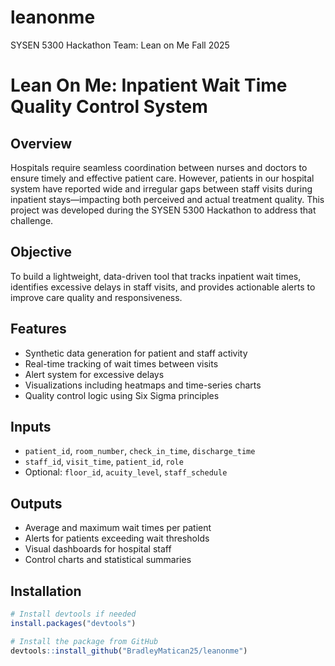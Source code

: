 # leanonme
SYSEN 5300 Hackathon Team: Lean on Me Fall 2025
# Lean On Me: Inpatient Wait Time Quality Control System

## Overview
Hospitals require seamless coordination between nurses and doctors to ensure timely and effective patient care. However, patients in our hospital system have reported wide and irregular gaps between staff visits during inpatient stays—impacting both perceived and actual treatment quality. This project was developed during the SYSEN 5300 Hackathon to address that challenge.

## Objective
To build a lightweight, data-driven tool that tracks inpatient wait times, identifies excessive delays in staff visits, and provides actionable alerts to improve care quality and responsiveness.

## Features
- Synthetic data generation for patient and staff activity
- Real-time tracking of wait times between visits
- Alert system for excessive delays
- Visualizations including heatmaps and time-series charts
- Quality control logic using Six Sigma principles

## Inputs
- `patient_id`, `room_number`, `check_in_time`, `discharge_time`
- `staff_id`, `visit_time`, `patient_id`, `role`
- Optional: `floor_id`, `acuity_level`, `staff_schedule`

## Outputs
- Average and maximum wait times per patient
- Alerts for patients exceeding wait thresholds
- Visual dashboards for hospital staff
- Control charts and statistical summaries

## Installation
```r
# Install devtools if needed
install.packages("devtools")

# Install the package from GitHub
devtools::install_github("BradleyMatican25/leanonme")
